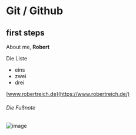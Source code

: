 # Git / Github
## first steps 

About me, **Robert**

Die Liste
- eins
- zwei
- drei

[www.robertreich.de](https://www.robertreich.de/)

###### Die Fußnote
![image](https://myoctocat.com/assets/images/base-octocat.svg)
